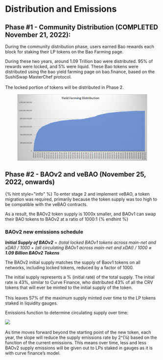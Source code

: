 # Distribution and Emissions

## Phase #1 - Community Distribution (COMPLETED November 21, 2022):

During the community distribution phase, users earned Bao rewards each block for staking their LP tokens on the Bao Farming page.

During these two years, around 1.09 Trillion bao were distributed. 95% of rewards were locked, and 5% were liquid. These Bao tokens were distributed using the bao yield farming page on bao.finance, based on the SushiSwap MasterChef protocol.\
\
The locked portion of tokens will be distributed in Phase 2.

<figure><img src="../.gitbook/assets/image (5).png" alt=""><figcaption></figcaption></figure>

## Phase #2 - BAOv2 and veBAO (November 25, 2022, onwards)

{% hint style="info" %}
To enter stage 2 and implement veBAO, a token migration was required, primarily because the token supply was too high to be compatible with the veBAO contracts.&#x20;

As a result, the BAOv2 token supply is 1000x smaller, and BAOv1 can swap their BAO tokens to BAOv2 at a ratio of 1000:1
{% endhint %}

### BAOv2 new emissions schedule

_**Initial Supply of BAOv2** = (total locked BAOv1 tokens across main-net and xDAI) / 1000 + (all circulating BAOv1 across main-net and xDAI) / 1000 **= 1.09 Billion BAOv2 Tokens**_

The BAOv2 initial supply matches the supply of Baov1 tokens on all networks, including locked tokens, reduced by a factor of 1000.&#x20;

The initial supply represents a % (initial rate) of the total supply. The initial rate is 43%, similar to Curve Finance, who distributed 43% of all the CRV tokens that will ever be minted to the initial supply of the token. \
\
This leaves 57% of the maximum supply minted over time to the LP tokens staked in liquidity gauges.

Emissions function to determine circulating supply over time:

![](https://global.discourse-cdn.com/standard10/uploads/bao/original/1X/fe714c6a9fce1f7d6570c01e568bf3d50e2716e9.png)

As time moves forward beyond the starting point of the new token, each year, the slope will reduce the supply emissions rate by 2^(¼) based on the function of the current emissions. This means over time, less and less BAOv2 supply emissions will be given out to LPs staked in gauges as it is with curve finance’s model.
